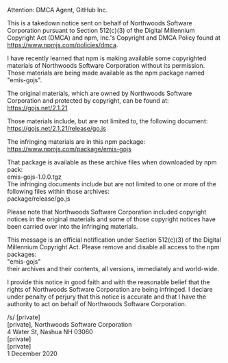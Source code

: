Attention: DMCA Agent, GitHub Inc.

This is a takedown notice sent on behalf of Northwoods Software Corporation pursuant to Section 512(c)(3) of the Digital Millennium Copyright Act (DMCA) and npm, Inc.'s Copyright and DMCA Policy found at https://www.npmjs.com/policies/dmca.

I have recently learned that npm is making available some copyrighted materials of Northwoods Software Corporation without its permission.  Those materials are being made available as the npm package named "emis-gojs".


The original materials, which are owned by Northwoods Software Corporation and protected by copyright, can be found at:  
    https://gojs.net/2.1.21

Those materials include, but are not limited to, the following document:  
    https://gojs.net/2.1.21/release/go.js


The infringing materials are in this npm package:  
    https://www.npmjs.com/package/emis-gojs

That package is available as these archive files when downloaded by npm pack:  
    emis-gojs-1.0.0.tgz  
The infringing documents include but are not limited to one or more of the following files within those archives:  
    package/release/go.js

Please note that Northwoods Software Corporation included copyright notices in the original materials and some of those copyright notices have been carried over into the infringing materials.


This message is an official notification under Section 512(c)(3) of the Digital Millennium Copyright Act.  Please remove and disable all access to the npm packages:  
    "emis-gojs"  
their archives and their contents, all versions, immediately and world-wide.

I provide this notice in good faith and with the reasonable belief that the rights of Northwoods Software Corporation are being infringed.  I declare under penalty of perjury that this notice is accurate and that I have the authority to act on behalf of Northwoods Software Corporation.

/s/ [private]  
[private], Northwoods Software Corporation  
4 Water St, Nashua NH 03060  
[private]  
[private]  
1 December 2020  
